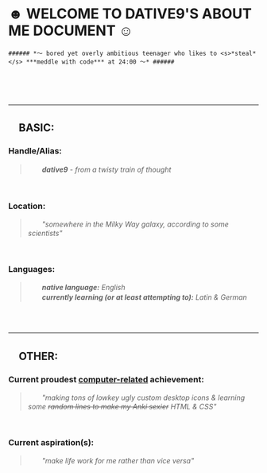  # ☻ WELCOME TO DATIVE9'S ABOUT ME DOCUMENT ☺︎ #


	###### *〜 bored yet overly ambitious teenager who likes to <s>*steal*</s> ***meddle with code*** at 24:00 〜* ######


<br><br><br>


<hr>

## 　BASIC: ##



### **Handle/Alias:** ### 

> <i> 　　<b>dative9</b> - from a twisty train of thought</i>


<br>


### **Location:** ### 

> <i> 　　"somewhere in the Milky Way galaxy, according to some scientists"</i>


<br>


### **Languages:** ### 

> <i> 　　**native language:** English
<br> 　　**currently learning (or at least attempting to):** Latin & German </i>


<br>



<br>

<hr>

## 　OTHER: ##


### **Current proudest <u>computer-related</u> achievement:** ### 

> <i> 　　"making tons of lowkey ugly custom desktop icons & learning some <s>random lines to make my Anki sexier</s> HTML & CSS" </i>


<br>


### **Current aspiration(s):** ### 

> <i> 　　"make life work for me rather than vice versa" </i>



<!---
dative9/dative9 is a ✨ special ✨ repository because its `README.md` (this file) appears on your GitHub profile.
You can click the Preview link to take a look at your changes.
--->
